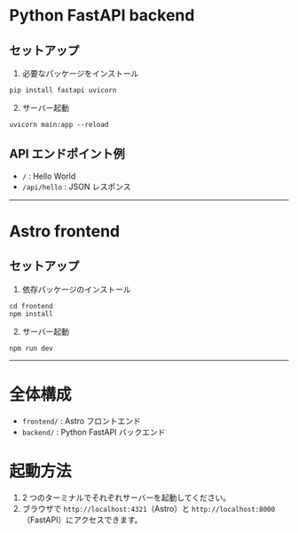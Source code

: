 # Python FastAPI backend

## セットアップ

1. 必要なパッケージをインストール

```
pip install fastapi uvicorn
```

2. サーバー起動

```
uvicorn main:app --reload
```

## API エンドポイント例

- `/` : Hello World
- `/api/hello` : JSON レスポンス

---

# Astro frontend

## セットアップ

1. 依存パッケージのインストール

```
cd frontend
npm install
```

2. サーバー起動

```
npm run dev
```

---

# 全体構成

- `frontend/` : Astro フロントエンド
- `backend/` : Python FastAPI バックエンド

# 起動方法

1. 2 つのターミナルでそれぞれサーバーを起動してください。
2. ブラウザで `http://localhost:4321`（Astro）と `http://localhost:8000`（FastAPI）にアクセスできます。
